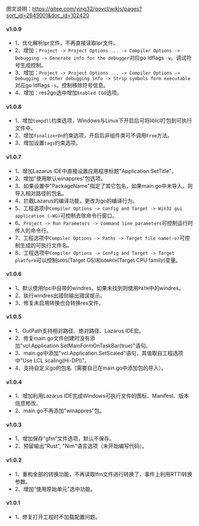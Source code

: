 图文说明：https://gitee.com/ying32/govcl/wikis/pages?sort_id=2645001&doc_id=102420  

#### v1.0.9

* 1、优化解析lpr文件，不再直接读取lpr文件。
* 2、增加：`Project -> Project Options ... -> Compiler Options -> Debugging -> Generate info for the debugger`对应go ldflags `-w`。调试符号生成控制。
* 3、增加：`Project -> Project Options ... -> Compiler Options -> Debugging -> Other debugging info -> Strip symbols form executable`对应go ldflags `-s`。控制移除符号信息。
* 4、增加：res2go选中增加`Enabled CGO`选项。

#### v1.0.8

* 1、增加`tempdll`约束选项，Windows与Linux下开启后可将liblcl打包到可执行文件中。
* 2、增加`finalizerOn`约束选项，开启后非组件类可不调用`Free`方法。
* 3、增加设置`tags`约束选项。

#### v1.0.7

* 1、增加Lazarus IDE中直接设置应用程序标题"Application.SetTitle"。
* 2、增加"使用默认winappres"包选项。
* 3、如果设置中"PackageName"指定了其它包名，如果main.go中未导入，则导入相对路径的包名。
* 4、拦截Lazarus的编译功能，更改为go的编译行为。
* 5、工程选项中`Compiler Options -> Config and Target -> Win32 gui application (-WG)`可控制去除命令行窗口。
* 6、`Project -> Run Parameters -> Command line parameters`可控制运行时传入的命令行。
* 7、工程选项中`Compiler Options -> Paths -> Target file name(-o)`可控制生成的可执行文件名。
* 8、工程选项中`Compiler Options -> Config and Target -> Target platform`可以控制`GOOS`(Target OS)和`GOARCH`(Target CPU family)变量。

#### v1.0.6

* 1、默认使用fpc中自带的windres，如果未找到则使用`PATH`中的windres。
* 2、执行windres出错则输出错误提示。
* 3、修复未启用转换也会转换res文件。

#### v1.0.5

* 1、OutPath支持相对路径、绝对路径、Lazarus IDE宏。
* 2、修复main.go文件创建时没有添加"vcl.Application.SetMainFormOnTaskBar(true)"语句。
* 3、main.go中添加"vcl.Application.SetScaled"语句，其值取自工程选项中"Use LCL scaling(Hi-DPI)"。
* 4、支持自定义go的包名（需要自己在main.go中添加包的导入）。

#### v1.0.4

* 1、增加利用Lazarus IDE完成Windows可执行文件的图标、Manifest、版本信息修改。
* 2、main.go不再添加"winappres"包。

#### v1.0.3

* 1、增加保存“gfm”文件选项，默认不保存。
* 2、预留输出"Rust", "Nim"语言选项（未开始编写代码）。

#### v1.0.2

* 1、重构全部的转换功能，不再读取lfm文件进行转换了，事件上利用RTTI转换参数。
* 2、增加“使用原始单元”选中功能。

#### v1.0.1

* 1、修复打开工程时不加载配置问题。